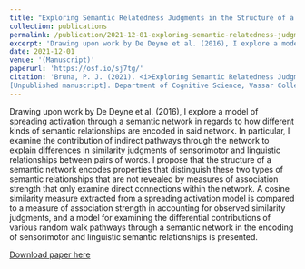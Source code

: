 ```yaml
---
title: "Exploring Semantic Relatedness Judgments in the Structure of a Semantic Network"
collection: publications
permalink: /publication/2021-12-01-exploring-semantic-relatedness-judgments-in-the-structure-of-a-semantic-network
excerpt: 'Drawing upon work by De Deyne et al. (2016), I explore a model of spreading activation through a semantic network in regards to how different kinds of semantic relationships are encoded  in  said  network.  In  particular,  I  examine  the contribution  of  indirect  pathways  through  the  network  to explain differences in similarity judgments of sensorimotor and linguistic relationships between pairs of words. I propose that the structure of a semantic network  encodes properties that distinguish these two types of semantic relationships that are not  revealed  by  measures  of  association  strength  that  only examine  direct  connections  within  the  network.  A  cosine similarity measure extracted from a spreading activation model is compared to a measure of association strength in accounting for observed similarity judgments, and a model for examining the differential contributions of various random walk pathways through a semantic network in the encoding of sensorimotor and linguistic semantic relationships is presented.'
date: 2021-12-01
venue: '(Manuscript)'
paperurl: 'https://osf.io/sj7tg/'
citation: 'Bruna, P. J. (2021). <i>Exploring Semantic Relatedness Judgments in the Structure of a Semantic Network</i>
[Unpublished manuscript]. Department of Cognitive Science, Vassar College.' 
---
```

Drawing upon work by De Deyne et al. (2016), I explore a model of spreading activation through a semantic network in regards to how different kinds of semantic relationships are encoded  in  said  network.  In  particular,  I  examine  the contribution  of  indirect  pathways  through  the  network  to explain differences in similarity judgments of sensorimotor and linguistic relationships between pairs of words. I propose that the structure of a semantic network  encodes properties that distinguish these two types of semantic relationships that are not  revealed  by  measures  of  association  strength  that  only examine  direct  connections  within  the  network.  A  cosine similarity measure extracted from a spreading activation model is compared to a measure of association strength in accounting for observed similarity judgments, and a model for examining the differential contributions of various random walk pathways through a semantic network in the encoding of sensorimotor and linguistic semantic relationships is presented. 

[Download paper here](https://pjbruna.github.io/files/exploring_semantic_relatedness_judgments_in_the_structure_of_a_semantic_network.pdf) 
